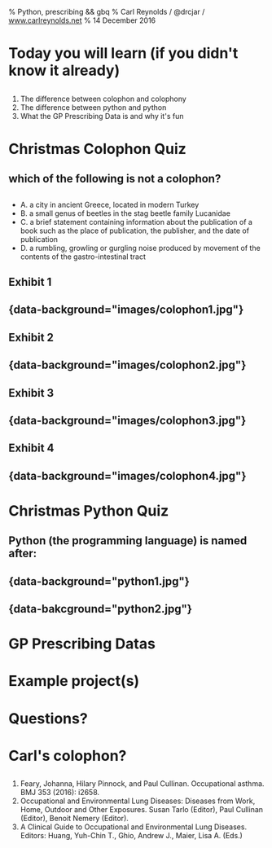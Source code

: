 % Python, prescribing && gbq
% Carl Reynolds / @drcjar / www.carlreynolds.net 
% 14 December 2016

# Today you will learn (if you didn't know it already)

##
1. The difference between colophon and colophony  
2. The difference between python and python 
3. What the GP Prescribing Data is and why it's fun 

# Christmas Colophon Quiz

## which of the following is not a colophon?

##
- A. a city in ancient Greece, located in modern Turkey
- B. a small genus of beetles in the stag beetle family Lucanidae
- C. a brief statement containing information about the publication of a book such as the place of publication, the publisher, and the date of publication
- D. a rumbling, growling or gurgling noise produced by movement of the contents of the gastro-intestinal tract 

## Exhibit 1 

## {data-background="images/colophon1.jpg"}

## Exhibit 2 
 
## {data-background="images/colophon2.jpg"}

## Exhibit 3 

## {data-background="images/colophon3.jpg"}

## Exhibit 4 

## {data-background="images/colophon4.jpg"}

# Christmas Python Quiz

## Python (the programming language) is named after:

## {data-background="python1.jpg"}

## {data-bakcground="python2.jpg"}


# GP Prescribing Datas

## 


# Example project(s) 


# Questions?

# Carl's colophon? 

##

1. Feary, Johanna, Hilary Pinnock, and Paul Cullinan. Occupational asthma. BMJ 353 (2016): i2658.
2. Occupational and Environmental Lung Diseases: Diseases from Work, Home, Outdoor and Other Exposures. Susan Tarlo (Editor), Paul Cullinan (Editor), Benoit Nemery (Editor). 
3. A Clinical Guide to Occupational and Environmental Lung Diseases. Editors: Huang, Yuh-Chin T., Ghio, Andrew J., Maier, Lisa A. (Eds.)

